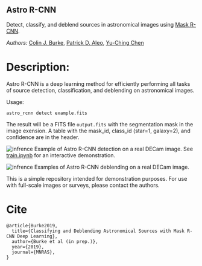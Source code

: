 ## Astro R-CNN

Detect, classify, and deblend sources in astronomical images using [Mask R-CNN](https://github.com/matterport/Mask_RCNN).

*Authors:* 
[Colin J. Burke](https://astro.illinois.edu/directory/profile/colinjb2), [Patrick D. Aleo](https://astro.illinois.edu/directory/profile/paleo2), [Yu-Ching Chen](https://astro.illinois.edu/directory/profile/ycchen)

# Description:

Astro R-CNN is a deep learning method for efficiently performing all tasks of source detection, classification, and deblending on astronomical images.

Usage:
```
astro_rcnn detect example.fits
```
The result will be a FITS file ```output.fits``` with the segmentation mask in the image exension. A table with the mask_id, class_id (star=1, galaxy=2), and confidence are in the header.

![infrence](https://user-images.githubusercontent.com/13906989/61251399-f3588400-a71f-11e9-896d-e73008a4e0e3.png)
Example of Astro R-CNN detection on a real DECam image. See [train.ipynb](https://github.com/burke86/deblend_maskrcnn/blob/master/train.ipynb) for an interactive demonstration. 


![infrence](https://user-images.githubusercontent.com/13906989/61023273-e1b55c00-a36e-11e9-85df-cf7471a44aa9.png=150x)
Examples of Astro R-CNN deblending on a real DECam image.

This is a simple repository intended for demonstration purposes. For use with full-scale images or surveys, please contact the authors.

# Cite

```
@article{Burke2019,
  title={Classifying and Deblending Astronomical Sources with Mask R-CNN Deep Learning},
  author={Burke et al (in prep.)},
  year={2019},
  journal={MNRAS},
}
```
